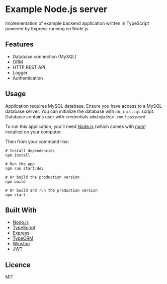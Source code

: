 # Example Node.js server

Implementation of example backend application written in TypeScript powered by Express running on Node.js.

## Features

 - Database connection (MySQL)
 - ORM
 - HTTP REST API
 - Logger
 - Authentication

## Usage

Application requires MySQL database. Ensure you have access to a MySQL database server. You can initialize the database with `db_init.sql` script. Database contains user with credentials `admin@admin.com` / `password`.

To run this application, you'll need [Node.js](https://nodejs.org/en/) (which comes with [npm](https://www.npmjs.com/)) installed on your computer.

Then from your command line:

```
# Install dependencies
npm install

# Run the app
npm run start:dev

# Or build the production version
npm build

# Or build and run the production version
npm start
```

## Built With

 - [Node.js](https://nodejs.org/en/)
 - [TypeScript](https://www.typescriptlang.org/)
 - [Express](https://expressjs.com/)
 - [TypeORM](https://typeorm.io/#/)
 - [Winston](https://github.com/winstonjs/winston)
 - [JWT](https://jwt.io/)

## Licence

MIT